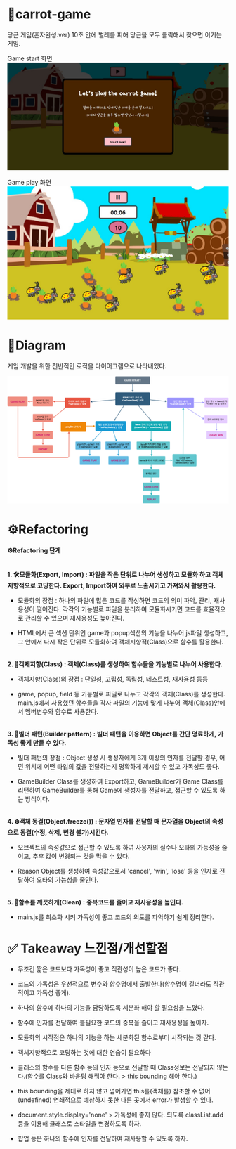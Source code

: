 # 🥕carrot-game

당근 게임(혼자완성.ver)
10초 안에 벌레를 피해 당근을 모두 클릭해서 찾으면 이기는 게임.

Game start 화면
<img src="img/game_start_img.jpg" alt="game_start">

Game play 화면
<img src="img/game_play_img.jpg" alt="game_play">

# 🎡Diagram

게임 개발을 위한 전반적인 로직을 다이어그램으로 나타내었다.

<img src="img/carrot.drawio.png" alt="game_start">

# ⚙️Refactoring

#### **⚙️Refactoring 단계**

<br>
<b>1. 🛠️모듈화(Export, Import) : 파일을 작은 단위로 나누어 생성하고 모듈화 하고 객체지향적으로 코딩한다. Export, Import하여 외부로 노출시키고 가져와서 활용한다.</b>

- 모듈화의 장점 : 하나의 파일에 많은 코드를 작성하면 코드의 의미 파악, 관리, 재사용성이 떨어진다. 각각의 기능별로 파일을 분리하여 모듈화시키면 코드를 효율적으로 관리할 수 있으며 재사용성도 높아진다.

- HTML에서 큰 섹션 단위인 game과 popup섹션의 기능을 나누어 js파일 생성하고, 그 안에서 다시 작은 단위로 모듈화하여 객체지향적(Class)으로 함수를 활용한다.

<br>
<b>2. 🧩객제지향(Class) : 객체(Class)를 생성하여 함수들을 기능별로 나누어 사용한다.</b>

- 객체지향(Class)의 장점 : 단일성, 고립성, 독립성, 테스트성, 재사용성 등등

- game, popup, field 등 기능별로 파일로 나누고 각각의 객체(Class)를 생성한다. main.js에서 사용했던 함수들을 각자 파일의 기능에 맞게 나누어 객체(Class)안에서 멤버변수와 함수로 사용한다.

<br>
<b>3. 🔗빌더 패턴(Builder pattern) : 빌더 패턴을 이용하면 Object를 간단 명료하게, 가독성 좋게 만들 수 있다.</b>

- 빌더 패턴의 장점 : Object 생성 시 생성자에게 3개 이상의 인자를 전달할 경우, 어떤 위치에 어떤 타입의 값을 전달하는지 명확하게 제시할 수 있고 가독성도 좋다.

- GameBuilder Class를 생성하여 Export하고, GameBuilder가 Game Class를 리턴하여 GameBuilder를 통해 Game에 생성자를 전달하고, 접근할 수 있도록 하는 방식이다.

<br>
<b>4. ❄️객체 동결(Object.freeze()) : 문자열 인자를 전달할 때 문자열을 Object의 속성으로 동결(수정, 삭제, 변경 불가)시킨다.</b>

- 오브젝트의 속성값으로 접근할 수 있도록 하여 사용자의 실수나 오타의 가능성을 줄이고, 추후 값이 변경되는 것을 막을 수 있다.

- Reason Object를 생성하여 속성값으로서 'cancel', 'win', 'lose' 등을 인자로 전달하여 오타의 가능성을 줄인다.

<br>
<b>5. 🧹함수를 깨끗하게(Clean) : 중복코드를 줄이고 재사용성을 높인다.</b>

- main.js를 최소화 시켜 가독성이 좋고 코드의 의도를 파악하기 쉽게 정리한다.

# ✅ Takeaway 느낀점/개선할점

- 무조건 짧은 코드보다 가독성이 좋고 직관성이 높은 코드가 좋다.

- 코드의 가독성은 우선적으로 변수와 함수명에서 출발한다(함수명이 길더라도 직관적이고 가독성 좋게).

- 하나의 함수에 하나의 기능을 담당하도록 세분화 해야 할 필요성을 느꼈다.

- 함수에 인자를 전달하여 불필요한 코드의 중복을 줄이고 재사용성을 높이자.

- 모듈화의 시작점은 하나의 기능을 하는 세분화된 함수로부터 시작되는 것 같다.

- 객체지향적으로 코딩하는 것에 대한 연습이 필요하다

- 클래스의 함수를 다른 함수 등의 인자 등으로 전달할 때 Class정보는 전달되지 않는다.(함수를 Class와 바운딩 해줘야 한다. > this bounding 해야 한다.)

- this bounding을 제대로 하지 않고 넘어가면 this를(객체를) 참조할 수 없어(undefined) 연쇄적으로 예상하지 못한 다른 곳에서 error가 발생할 수 있다.

- document.style.display='none' > 가독성에 좋지 않다. 되도록 classList.add 등을 이용해 클래스로 스타일을 변경하도록 하자.

- 팝업 등은 하나의 함수에 인자를 전달하여 재사용할 수 있도록 하자.
